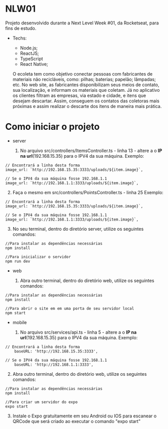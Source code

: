 # NLW01
  Projeto desenvolvido durante a Next Level Week #01, da Rocketseat, para fins de estudo.
  
  
* Techs:
  - Node.js;
  - ReactJS;
  - TypeScript
  - React Native;
  
  O ecoleta tem como objetivo conectar pessoas com fabricantes de materiais não recicláveis, como: pilhas; baterias; papelão; lâmpadas;
etc. 
  No web site, as fabricantes disponibilizam seus meios de contato, sua localização, e informam os materiais que coletam. Já no aplicativo
os clientes filtram as empresas, via estado e cidade, e itens que desejam descartar. Assim, conseguem os contatos das coletoras mais próximas e assim realizar o descarte dos itens de maneira mais prática.

# Como iniciar o projeto

* server

  1) No arquivo src/controllers/ItemsController.ts - linha 13 - altere a o **IP na url**(192.168.15.35) para o IPV4 da sua máquina.
Exemplo:

```
// Encontrará a linha desta forma
image_url: `http://192.168.15.35:3333/uploads/${item.image}`,

// Se o IPV4 da sua máquina fosse 192.168.1.1
image_url: `http://192.168.1.1:3333/uploads/${item.image}`,
```

  2) Faça o mesmo em src/controllers/PointsController.ts - linha 25
Exemplo:
 
```
// Encontrará a linha desta forma
image_url: `http://192.168.15.35:3333/uploads/${item.image}`,

// Se o IPV4 da sua máquina fosse 192.168.1.1
image_url: `http://192.168.1.1:3333/uploads/${item.image}`,
```

  3) No seu terminal, dentro do diretório server, utilize os seguintes comandos:
 
```
//Para instalar as dependências necessárias
npm install
 
//Para inicializar o servidor
npm run dev
```
 
* web

  1) Abra outro terminal, dentro do diretório web, utilize os seguintes comandos:
 
```
//Para instalar as dependências necessárias
npm install

//Para abrir o site em em uma porta de seu servidor local
npm start
```

* mobile

  1) No arquivo src/services/api.ts - linha 5 - altere a o **IP na url**(192.168.15.35) para o IPV4 da sua máquina.
Exemplo:

```
// Encontrará a linha desta forma
    baseURL: 'http://192.168.15.35:3333',

// Se o IPV4 da sua máquina fosse 192.168.1.1
    baseURL: 'http://192.168.1.1:3333',
```

  2) Abra outro terminal, dentro do diretório web, utilize os seguintes comandos:
 
```
//Para instalar as dependências necessárias
npm install

//Para criar um servidor do expo
expo start
```
  3) Instale o Expo gratuitamente em seu Android ou IOS para escanear o QRCode que será criado ao executar o comando "expo start"
 
 
